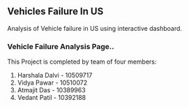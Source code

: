 ## Vehicles Failure In US 
Analysis of Vehicle failure in US using interactive dashboard.




###  Vehicle Failure Analysis Page..

This Project is completed by team of four members:
1. Harshala Dalvi - 10509717
2. Vidya Pawar - 10510072
3. Atmajit Das - 10389963
4. Vedant Patil - 10392188


